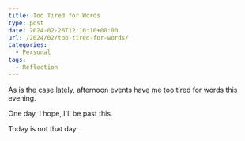 ```yaml
---
title: Too Tired for Words
type: post
date: 2024-02-26T12:10:10+00:00
url: /2024/02/too-tired-for-words/
categories:
  - Personal
tags:
  - Reflection
---
```


As is the case lately, afternoon events have me too tired for words this evening.

One day, I hope, I'll be past this.

Today is not that day.